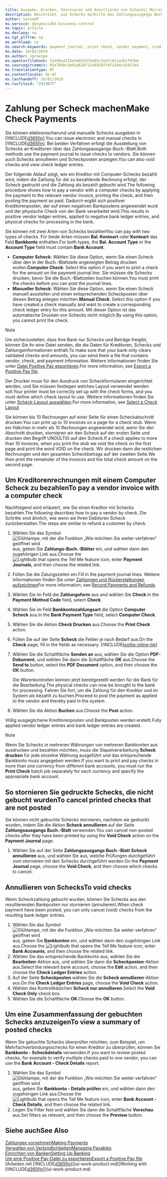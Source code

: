 ```yaml
---
title: Ausgabe, Drucken, Stornieren und Annullieren von Schecks| Microsoft Docs
description: Beschreibt, wie Schecks mithilfe des Zahlungsausgangs Buch.-Blattes, ausgegeben, gedruckt oder annulliert werden oder wie Check-Sachposteneinträge in Business Central angezeigt werden.
author: SorenGP
ms.service: dynamics365-business-central
ms.topic: article
ms.devlang: na
ms.tgt_pltfrm: na
ms.workload: na
ms.search.keywords: payment journal, print check, vendor payment, creditor, debt, balance due, AP
ms.date: 10/01/2019
ms.author: sgroespe
ms.openlocfilehash: fa250a4125e54025075e85c3ed7c621a361f87b6
ms.sourcegitcommit: 02e704bc3e01d62072144919774f1244c42827e4
ms.translationtype: HT
ms.contentlocale: de-AT
ms.lasthandoff: 10/01/2019
ms.locfileid: "2313677"
---
```

# <a name="make-check-payments"></a><span data-ttu-id="532d5-103">Zahlung per Scheck machen</span><span class="sxs-lookup"><span data-stu-id="532d5-103">Make Check Payments</span></span>
<span data-ttu-id="532d5-104">Sie können elektronischerund und manuelle Schecks ausgeben in [!INCLUDE[d365fin](includes/d365fin_md.md)].</span><span class="sxs-lookup"><span data-stu-id="532d5-104">You can issue electronic and manual checks in [!INCLUDE[d365fin](includes/d365fin_md.md)].</span></span> <span data-ttu-id="532d5-105">Bei beiden Verfahren erfolgt die Ausstellung von Schecks an Kreditoren über das Zahlungsausgangs-Buch.-Blatt.</span><span class="sxs-lookup"><span data-stu-id="532d5-105">Both methods use the payment journal to issue checks to vendors.</span></span> <span data-ttu-id="532d5-106">Sie können auch Schecks annullieren und Scheckposten anzeigen.</span><span class="sxs-lookup"><span data-stu-id="532d5-106">You can also void checks and view check ledger entries.</span></span>

<span data-ttu-id="532d5-107">Der folgende Ablauf zeigt, wie ein Kreditor mit Computer-Schecks bezahlt wird, indem die Zahlung für die zu bezahlende Rechnung erfolgt, der Scheck gedruckt und die Zahlung als bezahlt gebucht wird.</span><span class="sxs-lookup"><span data-stu-id="532d5-107">The following procedure shows how to pay a vendor with a computer checks by applying the payment to the relevant vendor invoice, printing the check, and then posting the payment as paid.</span></span> <span data-ttu-id="532d5-108">Dadurch ergibt sich positiver Kreditorenposten, der auf einen negativen Bankpostens angewendet wurd und der physische Check von der Bank verarbeitet wird.</span><span class="sxs-lookup"><span data-stu-id="532d5-108">This results in positive vendor ledger entries, applied to negative bank ledger entries, and physical checks for processing in the bank.</span></span>

<span data-ttu-id="532d5-109">Sie können mit zwei Arten von Schecks bezahlen</span><span class="sxs-lookup"><span data-stu-id="532d5-109">You can pay with two types of checks.</span></span> <span data-ttu-id="532d5-110">Für beide Arten müssen **Bal. Kontoart** oder **Kontoart** das Feld **Bankkonto** enthalten.</span><span class="sxs-lookup"><span data-stu-id="532d5-110">For both types, the **Bal. Account Type** or the **Account Type** field must contain **Bank Account**.</span></span>

- <span data-ttu-id="532d5-111">**Computer Scheck**: Wählen Sie diese Option, wenn Sie einen Scheck über den in der Buch.-Blattzeile angezeigten Betrag drucken wollen.</span><span class="sxs-lookup"><span data-stu-id="532d5-111">**Computer Check**: Select this option if you want to print a check for the amount on the payment journal line.</span></span> <span data-ttu-id="532d5-112">Sie müssen die Schecks drucken, bevor Sie die Buch.-Blattzeilen buchen können.</span><span class="sxs-lookup"><span data-stu-id="532d5-112">You must print the checks before you can post the journal lines.</span></span>
- <span data-ttu-id="532d5-113">**Manueller Scheck**: Wählen Sie diese Option, wenn Sie einen Scheck manuell ausstellen und einen entsprechenden Scheckposten über diesen Betrag anlegen möchten.</span><span class="sxs-lookup"><span data-stu-id="532d5-113">**Manual Check**: Select this option if you have created a check manually and want to create a corresponding check ledger entry for this amount.</span></span> <span data-ttu-id="532d5-114">Mit dieser Option ist das automatische Drucken von Schecks nicht möglich.</span><span class="sxs-lookup"><span data-stu-id="532d5-114">By using this option, you cannot print the check.</span></span>

> [!NOTE]  
> <span data-ttu-id="532d5-115">Um sicherzustellen, dass Ihre Bank nur Schecks und Beträge freigibt, können Sie ihr eine Datei senden, die die Daten für Kreditoren, Schecks und Zahlungsinformationen enthält.</span><span class="sxs-lookup"><span data-stu-id="532d5-115">To make sure that your bank only clears validated checks and amounts, you can send them a file that contains vendor, check, and payment information.</span></span> <span data-ttu-id="532d5-116">Weitere Informationen finden Sie unter [Datei Positive Pay exportieren](finance-how-positive-pay.md).</span><span class="sxs-lookup"><span data-stu-id="532d5-116">For more information, see [Export a Positive Pay file](finance-how-positive-pay.md).</span></span>

<span data-ttu-id="532d5-117">Der Drucker muss für den Ausdruck von Scheckformularen eingerichtet werden, und Sie müssen festlegen welches Layout verwendet werden soll.</span><span class="sxs-lookup"><span data-stu-id="532d5-117">Your printer must be correctly set up with the check forms, and you must define which check layout to use.</span></span> <span data-ttu-id="532d5-118">Weitere Informationen finden Sie unter [Scheck-Layout auswählen](finance-how-define-check-layouts.md).</span><span class="sxs-lookup"><span data-stu-id="532d5-118">For more information, see [Select a Check Layout](finance-how-define-check-layouts.md)</span></span>

<span data-ttu-id="532d5-119">Sie können bis 10 Rechnungen auf einer Seite für einen Scheckabschnitt drucken.</span><span class="sxs-lookup"><span data-stu-id="532d5-119">You can print up to 10 invoices on a page for a check stub.</span></span> <span data-ttu-id="532d5-120">Wenn ein Häkchen in mehr als 10 Rechnungen angewendet wird, wenn Sie den Abschnitt drucken, stornieren wir den Scheck auf der ersten Seite und drucken den Begriff UNGÜLTIG auf den Scheck.</span><span class="sxs-lookup"><span data-stu-id="532d5-120">If a check applies to more than 10 invoices, when you print the stub we void the check on the first page and print the word VOID on the check.</span></span> <span data-ttu-id="532d5-121">Wir drucken dann die restlichen Rechnungen und den gesamten Scheckbetrags auf der zweiten Seite.</span><span class="sxs-lookup"><span data-stu-id="532d5-121">We then print the remainder of the invoices and the total check amount on the second page.</span></span>

## <a name="to-pay-a-vendor-invoice-with-a-computer-check"></a><span data-ttu-id="532d5-122">Um Kreditorenrechnungen mit einem Computer Scheck zu bezahlen</span><span class="sxs-lookup"><span data-stu-id="532d5-122">To pay a vendor invoice with a computer check</span></span>
<span data-ttu-id="532d5-123">Nachfolgend wird erläutert, wie Sie einen Kreditor mit Schecks bezahlen.</span><span class="sxs-lookup"><span data-stu-id="532d5-123">The following describes how to pay a vendor by check.</span></span> <span data-ttu-id="532d5-124">Die Schritte sind ähnlich, wie wenn sie Ihren Debitoren Scheck zurückerstatten.</span><span class="sxs-lookup"><span data-stu-id="532d5-124">The steps are similar to refund a customer by check.</span></span>

1. <span data-ttu-id="532d5-125">Wählen Sie das Symbol ![Glühlampe, mit der die Funktion „Wie möchten Sie weiter verfahren“ geöffnet wird](media/ui-search/search_small.png "Wie möchten Sie weiter verfahren?") aus, geben Sie **Zahlungs-Buch.-Blätter** ein, und wählen dann den zugehörigen Link aus.</span><span class="sxs-lookup"><span data-stu-id="532d5-125">Choose the ![Lightbulb that opens the Tell Me feature](media/ui-search/search_small.png "Tell me what you want to do") icon, enter **Payment Journals**, and then choose the related link.</span></span>
2. <span data-ttu-id="532d5-126">Füllen Sie die Zalungszeilen ein.</span><span class="sxs-lookup"><span data-stu-id="532d5-126">Fill in the payment journal lines.</span></span> <span data-ttu-id="532d5-127">Weitere Informationen finden Sie unter [Zahlungen und Rückerstattungen aufzeichnen](payables-how-post-payments-refunds.md)</span><span class="sxs-lookup"><span data-stu-id="532d5-127">For more information, see [Record Payments and Refunds](payables-how-post-payments-refunds.md).</span></span>
3. <span data-ttu-id="532d5-128">Wählen Sie im Feld die **Zahlungsform** aus und wählen Sie **Check**.</span><span class="sxs-lookup"><span data-stu-id="532d5-128">In the **Payment Method Code** field, select **Check**.</span></span>
4. <span data-ttu-id="532d5-129">Wählen Sie im Feld **Bankkontozahlungsart** die Option **Computer Scheck** aus.</span><span class="sxs-lookup"><span data-stu-id="532d5-129">In the **Bank Payment Type** field, select **Computer Check**.</span></span>
5. <span data-ttu-id="532d5-130">Wählen Sie die Aktion **Check Drucken** aus.</span><span class="sxs-lookup"><span data-stu-id="532d5-130">Choose the **Print Check** action.</span></span>
6. <span data-ttu-id="532d5-131">Füllen Sie auf der Seite **Scheck** die Felder je nach Bedarf aus.</span><span class="sxs-lookup"><span data-stu-id="532d5-131">On the **Check** page, fill in the fields as necessary.</span></span> [!INCLUDE[tooltip-inline-tip](includes/tooltip-inline-tip_md.md)]
7. <span data-ttu-id="532d5-132">Wählen Sie die Schaltfläche **Senden an** aus, wählen Sie die Option **PDF-Dokument**, und wählen Sie dann die Schaltfläche **OK** aus.</span><span class="sxs-lookup"><span data-stu-id="532d5-132">Choose the **Send to** button, select the **PDF Document** option, and then choose the **OK** button.</span></span>

    <span data-ttu-id="532d5-133">Die Warenkontrollen können jetzt bereitgestellt werden für die Bank für die Bearbeitung.</span><span class="sxs-lookup"><span data-stu-id="532d5-133">The physical checks can now be brought to the bank for processing.</span></span> <span data-ttu-id="532d5-134">Fahren Sie fort, um die Zahlung für den Kreditor und im System als bezahlt zu buchen.</span><span class="sxs-lookup"><span data-stu-id="532d5-134">Proceed to post the payment as applied to the vendor and thereby paid in the system.</span></span>
8. <span data-ttu-id="532d5-135">Wählen Sie die Aktion **Buchen** aus.</span><span class="sxs-lookup"><span data-stu-id="532d5-135">Choose the **Post** action.</span></span>

<span data-ttu-id="532d5-136">Völlig ausgeglichene Kreditorenposten und Bankposten werden erstellt.</span><span class="sxs-lookup"><span data-stu-id="532d5-136">Fully applied vendor ledger entries and bank ledger entries are created.</span></span>

> [!NOTE]  
> <span data-ttu-id="532d5-137">Wenn Sie Schecks in mehreren Währungen von mehreren Bankkonten aus ausdrucken und bezahlen möchten, muss die Stapelverarbeitung **Scheck drucken** für jede einzelne Währung ausgeführt und das entsprechende Bankkonto muss angegeben werden.</span><span class="sxs-lookup"><span data-stu-id="532d5-137">If you want to print and pay checks in more than one currency from different bank accounts, you must run the **Print Check** batch job separately for each currency and specify the appropriate bank account.</span></span>

## <a name="to-cancel-printed-checks-that-are-not-posted"></a><span data-ttu-id="532d5-138">So stornieren Sie gedruckte Schecks, die nicht gebucht wurden</span><span class="sxs-lookup"><span data-stu-id="532d5-138">To cancel printed checks that are not posted</span></span>
<span data-ttu-id="532d5-139">Sie können nicht gebuchte Schecks stornieren, nachdem sie gedruckt wurden, indem Sie die Aktion **Scheck annullieren** auf der Seite **Zahlungsausgangs Buch.-Blatt** verwenden.</span><span class="sxs-lookup"><span data-stu-id="532d5-139">You can cancel non-posted checks after they have been printed by using the **Void Check** action on the **Payment Journal** page.</span></span>

1. <span data-ttu-id="532d5-140">Wählen Sie auf der Seite **Zahlungsausgangs Buch.-Blatt** **Scheck annullieren** aus, und wählen Sie aus, welche Prüfungen durchgeführt zum stornieren mit den Schecks durchgeführt werden.</span><span class="sxs-lookup"><span data-stu-id="532d5-140">On the **Payment Journal** page, choose the **Void Check**, and then choose which checks to cancel.</span></span>

## <a name="to-void-checks"></a><span data-ttu-id="532d5-141">Annullieren von Schecks</span><span class="sxs-lookup"><span data-stu-id="532d5-141">To void checks</span></span>
<span data-ttu-id="532d5-142">Wenn Scheckzahlung gebucht wurden, können Sie Schecks aus den resultierenden Bankposten nur stornieren (annulieren).</span><span class="sxs-lookup"><span data-stu-id="532d5-142">When check payment have been posted, you can only cancel (void) checks from the resulting bank ledger entries.</span></span>

1. <span data-ttu-id="532d5-143">Wählen Sie das Symbol ![Glühlampe, mit der die Funktion „Wie möchten Sie weiter verfahren“ geöffnet wird](media/ui-search/search_small.png "Wie möchten Sie weiter verfahren?") aus, geben Sie **Bankkonten** ein, und wählen dann den zugehörigen Link aus.</span><span class="sxs-lookup"><span data-stu-id="532d5-143">Choose the ![Lightbulb that opens the Tell Me feature](media/ui-search/search_small.png "Tell me what you want to do") icon, enter **Bank Accounts**, and then choose the related link.</span></span>
2. <span data-ttu-id="532d5-144">Wählen Sie das entsprechende Bankkonto aus, wählen Sie die **Bearbeiten**-Aktion aus, und wählen Sie dann die **Scheckposten**-Aktion aus.</span><span class="sxs-lookup"><span data-stu-id="532d5-144">Select the relevant bank account, choose the **Edit** action, and then choose the **Check Ledger Entries** action.</span></span>
3. <span data-ttu-id="532d5-145">Auf der Seite **Scheckposten** wählen Sie die **Scheck annullieren**-Aktion aus.</span><span class="sxs-lookup"><span data-stu-id="532d5-145">On the **Check Ledger Entries** page, choose the **Void Check** action.</span></span>
4. <span data-ttu-id="532d5-146">Wählen das Kontrollkästchen **Scheck nur annullieren**.</span><span class="sxs-lookup"><span data-stu-id="532d5-146">Select the **Void Check Only** check box.</span></span>
5. <span data-ttu-id="532d5-147">Wählen Sie die Schaltfläche **OK**.</span><span class="sxs-lookup"><span data-stu-id="532d5-147">Choose the **OK** button.</span></span>

## <a name="to-view-a-summary-of-posted-checks"></a><span data-ttu-id="532d5-148">Um eine Zusammenfassung der gebuchten Schecks anzuzeigen</span><span class="sxs-lookup"><span data-stu-id="532d5-148">To view a summary of posted checks</span></span>
<span data-ttu-id="532d5-149">Wenn Sie gebuchte Schecks überprüfen möchten, zum Beispiel, um Mehrfachverbindungsschecks für einen Kreditor zu überprüfen, können Sie **Bankkonto - Scheckdetails** verwenden.</span><span class="sxs-lookup"><span data-stu-id="532d5-149">If you want to review posted checks, for example to verify multiple checks paid to one vendor, you can use the **Bank Account - Check Details** report.</span></span>
1. <span data-ttu-id="532d5-150">Wählen Sie das Symbol ![Glühlampe, mit der die Funktion „Wie möchten Sie weiter verfahren“ geöffnet wird](media/ui-search/search_small.png "Wie möchten Sie weiter verfahren?") aus, geben Sie **Bankkonto - Details prüfen** ein, und wählen dann den zugehörigen Link aus.</span><span class="sxs-lookup"><span data-stu-id="532d5-150">Choose the ![Lightbulb that opens the Tell Me feature](media/ui-search/search_small.png "Tell me what you want to do") icon, enter **Bank Account - Check Details**, and then choose the related link.</span></span>
2. <span data-ttu-id="532d5-151">Legen Sie Filter fest und wählen Sie dann die Schaltfläche **Vorschau** aus.</span><span class="sxs-lookup"><span data-stu-id="532d5-151">Set filters as relevant, and then choose the **Preview** button.</span></span>

## <a name="see-also"></a><span data-ttu-id="532d5-152">Siehe auch</span><span class="sxs-lookup"><span data-stu-id="532d5-152">See Also</span></span>
[<span data-ttu-id="532d5-153">Zahlungen vornehmen</span><span class="sxs-lookup"><span data-stu-id="532d5-153">Making Payments</span></span>](payables-make-payments.md)  
[<span data-ttu-id="532d5-154">Verwalten von Verbindlichkeiten</span><span class="sxs-lookup"><span data-stu-id="532d5-154">Managing Payables</span></span>](payables-manage-payables.md)  
[<span data-ttu-id="532d5-155">Einrichten von Banken</span><span class="sxs-lookup"><span data-stu-id="532d5-155">Setting Up Banking</span></span>](bank-setup-banking.md)  
[<span data-ttu-id="532d5-156">Um eine Positive Pay-Datei zu exportieren</span><span class="sxs-lookup"><span data-stu-id="532d5-156">Export a Positive Pay file</span></span>](finance-how-positive-pay.md)  
<span data-ttu-id="532d5-157">[Arbeiten mit [!INCLUDE[d365fin](includes/d365fin_md.md)]](ui-work-product.md)</span><span class="sxs-lookup"><span data-stu-id="532d5-157">[Working with [!INCLUDE[d365fin](includes/d365fin_md.md)]](ui-work-product.md)</span></span>  
